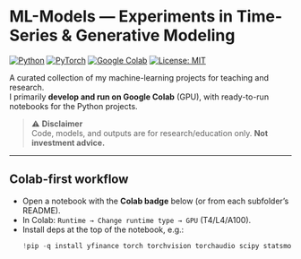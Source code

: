 # ML-Models — Experiments in Time-Series & Generative Modeling

[![Python](https://img.shields.io/badge/Python-3.10%2B-blue.svg)](#)
[![PyTorch](https://img.shields.io/badge/PyTorch-2.x-red.svg)](#)
[![Google Colab](https://img.shields.io/badge/Run%20on-Colab-FFCC00.svg)](#)
[![License: MIT](https://img.shields.io/badge/License-MIT-green.svg)](#license)

A curated collection of my machine-learning projects for teaching and research.  
I primarily **develop and run on Google Colab** (GPU), with ready-to-run notebooks for the Python projects.

> ⚠️ **Disclaimer**  
> Code, models, and outputs are for research/education only. **Not investment advice.**

---

## Colab-first workflow

- Open a notebook with the **Colab badge** below (or from each subfolder’s README).
- In Colab: `Runtime → Change runtime type → GPU` (T4/L4/A100).  
- Install deps at the top of the notebook, e.g.:
  ```python
  !pip -q install yfinance torch torchvision torchaudio scipy statsmodels matplotlib tqdm tensorboard
